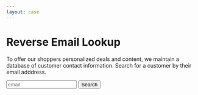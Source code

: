 ```yaml
---
layout: case
---
```

<div class="content" data-view="lookup">
    <h1 class="uppercase">Reverse Email Lookup</h1>
    <p>To offer our shoppers personalized deals and content, we maintain a database of customer contact information. Search for a customer by their email adddress.</p>
    <div class="form">
        <input type="text" class="long-input" placeholder="email" />
        <button>Search</button>
    </div>
    <p class="message"></p>
</div>